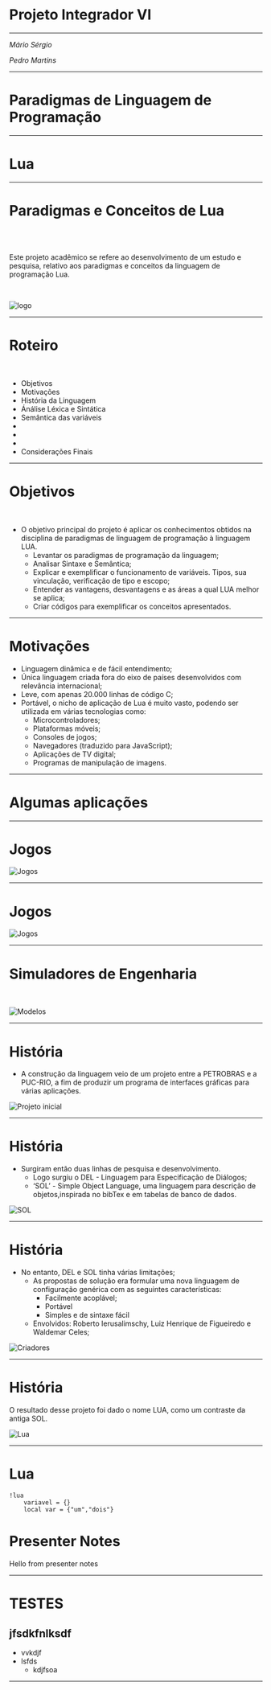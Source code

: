 Projeto Integrador VI
================
---

*Mário Sérgio*

*Pedro Martins*

---

Paradigmas de Linguagem de Programação
====================
---

Lua
====================

---

Paradigmas e Conceitos de Lua
==============

<br>
<br>

Este projeto acadêmico se refere ao desenvolvimento de um estudo e pesquisa, relativo aos paradigmas e conceitos da linguagem de programação Lua.

<br>

![logo](imagens/logo.png)

---
Roteiro
=======

<br>

- Objetivos
- Motivações
- História da Linguagem
- Ánálise Léxica e Sintática
- Semântica das variáveis
- 
- 
- 
- Considerações Finais

---
Objetivos
=========

<br>

- O objetivo principal do projeto é aplicar os conhecimentos obtidos na disciplina de paradigmas de linguagem de programação à linguagem LUA.
	- Levantar os paradigmas de programação da linguagem;
	- Analisar Sintaxe e Semântica;
	- Explicar e exemplificar o funcionamento de variáveis. Tipos, sua vinculação, verificação de tipo e escopo;
	- Entender as vantagens, desvantagens e as áreas a qual LUA melhor se aplica;
	- Criar códigos para exemplificar os conceitos apresentados. 

---
Motivações
=========

- Linguagem dinâmica e de fácil entendimento;
- Única linguagem criada fora do eixo de países desenvolvidos com relevância internacional;
- Leve, com apenas 20.000 linhas de código C;
- Portável, o nicho de aplicação de Lua é muito vasto, podendo ser utilizada em várias tecnologias como:
	- Microcontroladores; 
	- Plataformas móveis;
	- Consoles de jogos;
	- Navegadores (traduzido para JavaScript);
	- Aplicações de TV digital;
	- Programas de manipulação de imagens.
---
Algumas aplicações
=========

---
Jogos
=========
![Jogos](imagens/exemplo1.png)

---
Jogos
=========
![Jogos](imagens/exemplo2.png)

---
Simuladores de Engenharia
============

<br>

![Modelos](imagens/exemplo3.png)

---
História
=======

- A construção da linguagem veio de um projeto entre a PETROBRAS e a PUC-RIO, a fim de produzir um programa de interfaces gráficas para várias aplicações.

![Projeto inicial](imagens/imagem1.png)

---
História
=======
- Surgiram então duas linhas de pesquisa e desenvolvimento.
	- Logo surgiu o DEL - Linguagem para Especificação de Diálogos;
	- ‘SOL’ - Simple Object Language, uma linguagem para descrição de objetos,inspirada no bibTex e em tabelas de banco de dados.

![SOL](imagens/imagem2.png)

---
História
=======

- No entanto, DEL e SOL tinha várias limitações;
	- As propostas de solução era formular uma nova linguagem de configuração genérica com as seguintes características:
		- Facilmente acoplável;
		- Portável
		- Simples e de sintaxe fácil
	- Envolvidos: Roberto Ierusalimschy, Luiz Henrique de Figueiredo e Waldemar Celes;

![Criadores](imagens/criadores.jpg)

---
História
=======

O resultado desse projeto foi dado o nome LUA, como um contraste da antiga SOL.

![Lua](imagens/lua.png)

---

Lua
====
	!lua
		variavel = {}
		local var = {"um","dois"}
# Presenter Notes

Hello from presenter notes

---
TESTES
========

jfsdkfnlksdf
--------------
- vvkdjf
- lsfds
	- kdjfsoa
---
